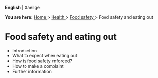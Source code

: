 **English** |  Gaeilge 

**You are here:** [ Home ](/en/) > [ Health ](/en/health/) > [ Food safety
](/en/health/food-safety/) > Food safety and eating out

#  Food safety and eating out

  * Introduction 
  * What to expect when eating out 
  * How is food safety enforced? 
  * How to make a complaint 
  * Further information 
